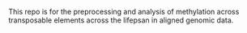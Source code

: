 This repo is for the preprocessing and analysis of methylation across transposable elements across the lifepsan in aligned genomic data.
